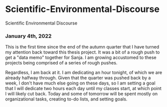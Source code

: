 # Scientific-Environmental-Discourse
Scientific Environmental Discourse

### January 4th, 2022
This is the first time since the end of the autumn quarter that I have turned my attention back toward this thesis project. It was a bit of a rough push to get a "data memo" together for Sanja. I am growing accustomed to these projects being comprised of a series of rough pushes. 

Regardless, I am back at it. I am dedicating an hour tonight, of which we are already halfway through. Given that the quarter was pushed back by a week, I don't have much else going on these days, so I am setting a goal that I will dedicate two hours each day until my classes start, at which point I will likely cut back. Today and some of tomorrow will be spent mostly on organizational tasks, creating to-do lists, and setting goals.
